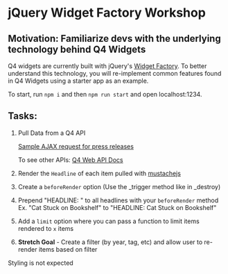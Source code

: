 # jQuery Widget Factory Workshop

## Motivation: Familiarize devs with the underlying technology behind Q4 Widgets

Q4 widgets are currently built with jQuery's [Widget Factory](https://jqueryui.com/widget/). To better understand this technology, you will re-implement common features found in Q4 Widgets using a starter app as an example.

To start, run `npm i` and then `npm run start` and open localhost:1234.

## Tasks:
1. Pull Data from a Q4 API

    [Sample AJAX request for press releases](https://jsfiddle.net/bhaagmarway/7901hov8/10/)

    To see other APIs: [Q4 Web API Docs](http://documentation.q4websystems.com/home)


2. Render the `Headline` of each item pulled with [mustachejs](https://jsfiddle.net/bhaagmarway/a4e5yurb/40/)
3. Create a `beforeRender` option (Use the _trigger method like in _destroy) 
4. Prepend "HEADLINE: " to all headlines with your `beforeRender` method
    Ex. "Cat Stuck on Bookshelf" to "HEADLINE: Cat Stuck on Bookshelf"
5. Add a `limit` option where you can pass a function to limit items rendered to `x` items
6. **Stretch Goal** - Create a filter (by year, tag, etc) and allow user to re-render items based on filter

Styling is not expected
